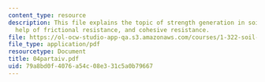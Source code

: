 ```yaml
---
content_type: resource
description: This file explains the topic of strength generation in soil with the
  help of frictional resistance, and cohesive resistance.
file: https://ol-ocw-studio-app-qa.s3.amazonaws.com/courses/1-322-soil-behavior-spring-2005/79a8bd0f4076a54c08e331c5a0b79667_04partaiv.pdf
file_type: application/pdf
resourcetype: Document
title: 04partaiv.pdf
uid: 79a8bd0f-4076-a54c-08e3-31c5a0b79667
---
```

